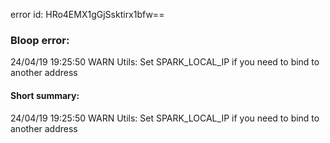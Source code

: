 error id: HRo4EMX1gGjSsktirx1bfw==
### Bloop error:

24/04/19 19:25:50 WARN Utils: Set SPARK_LOCAL_IP if you need to bind to another address
#### Short summary: 

24/04/19 19:25:50 WARN Utils: Set SPARK_LOCAL_IP if you need to bind to another address